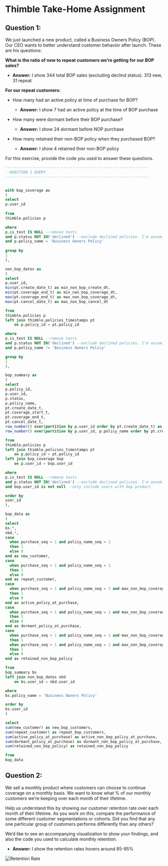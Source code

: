 # Thimble Take-Home Assignment

## Question 1:
We just launched a new product, called a Business Owners Policy (BOP).  Our CEO wants to better understand customer behavior after launch.  These are his questions:

**What is the ratio of new to repeat customers we’re getting for our BOP sales?**
 * **Answer:** I show 344 total BOP sales (excluding declind status).  313 new, 31 repeat

**For our repeat customers:**
 * How many had an active policy at time of purchase for BOP?
 
   * **Answer:** I show 7 had an active policy at the time of BOP purchase

 * How many were dormant before their BOP purchase?
   * **Answer:** I show 24 dormant before NOP purchase
 * How many retained their non-BOP policy when they purchased BOP?
   * **Answer:** I show 4 retained thier non-BOP policy

For this exercise, provide the code you used to answer these questions.

```SQL
----------------------------------------------------------------
--QUESTION 1 QUERY
----------------------------------------------------------------


with bop_coverage as
(
select
p.user_id
	
from
thimble.policies p

where
p.is_test IS NULL --remove tests
and p.status NOT IN('declined') --exclude declined policies. I'm assuming these policies did not go into effect but I could be wrong on that assumption
and p.policy_name = 'Business Owners Policy'
	
group by
1
),

non_bop_dates as 
(
select
p.user_id,
min(pt.create_date_t) as min_non_bop_create_dt,
min(pt.coverage_end_t) as min_non_bop_coverage_dt,
max(pt.coverage_end_t) as max_non_bop_coverage_dt,
max(pt.cancel_date_t) as max_non_bop_cancel_dt

from
thimble.policies p
left join thimble.policies_timestamps pt
	on p.policy_id = pt.policy_id

where
p.is_test IS NULL --remove tests
and p.status NOT IN('declined') --exclude declined policies. I'm assuming these policies did not go into effect but I could be wrong on that assumption
and p.policy_name != 'Business Owners Policy'

group by
1
),

bop_summary as
(
select
p.policy_id,
p.user_id,
p.status,
p.policy_name,
pt.create_date_t,
pt.coverage_start_t,
pt.coverage_end_t,
pt.cancel_date_t,
row_number() over(partition by p.user_id order by pt.create_date_t) as purchase_seq,
row_number() over(partition by p.user_id, p.policy_name order by pt.create_date_t) as policy_name_seq

from
thimble.policies p
left join thimble.policies_timestamps pt
	on p.policy_id = pt.policy_id
left join bop_coverage bop
	on p.user_id = bop.user_id

where
p.is_test IS NULL --remove tests
and p.status NOT IN('declined') --exclude declined policies. I'm assuming these policies did not go into effect but I could be wrong on that assumption
and bop.user_id is not null --only include users with bop product

order by
user_id
),

bop_data as
(
select
bs.*,
nbd.*,
case
  when purchase_seq = 1 and policy_name_seq = 1
  then 1
  else 0
end as new_customer,
case
  when purchase_seq > 1 and policy_name_seq = 1
  then 1
  else 0
end as repeat_customer,
case
  when purchase_seq > 1 and policy_name_seq = 1 and max_non_bop_coverage_dt > create_date_t
  then 1
  else 0
end as active_policy_at_purchase,
case
  when purchase_seq > 1 and policy_name_seq = 1 and max_non_bop_coverage_dt < create_date_t
  then 1
  else 0
end as dormant_policy_at_purchase,
case
  when purchase_seq > 1 and policy_name_seq = 1 and max_non_bop_coverage_dt > create_date_t and max_non_bop_cancel_dt IS NULL
  then 1
  when purchase_seq > 1 and policy_name_seq = 1 and max_non_bop_coverage_dt > create_date_t and date(max_non_bop_cancel_dt) != date(max_non_bop_coverage_dt)
  then 1
  else 0
end as retained_non_bop_policy

from
bop_summary bs
left join non_bop_dates nbd
	on bs.user_id = nbd.user_id

where
bs.policy_name = 'Business Owners Policy'

order by
bs.user_id
)

select
sum(new_customer) as new_bop_customers,
sum(repeat_customer) as repeat_bop_customers,
sum(active_policy_at_purchase) as active_non_bop_policy_at_purchase,
sum(dormant_policy_at_purchase) as dormant_non_bop_policy_at_purchase,
sum(retained_non_bop_policy) as retained_non_bop_policy

from
bop_data
```

## Question 2:
We sell a monthly product where customers can choose to continue coverage on a monthly basis.  We want to know what % of our monthly customers we’re keeping over each month of their lifetime.

Help us understand this by showing our customer retention rate over each month of their lifetime.  As you work on this, compare the performance of some different customer segmentations or cohorts.  Did you find that any one particular group of customers performs differently than any others?

We’d like to see an accompanying visualization to show your findings, and also the code you used to calculate monthly retention. 

 * **Answer:** I show the retention rates hovers around 85-95%
 
 ![Retention Rate](https://thimble-homework.s3.us-west-2.amazonaws.com/question_2.png)


